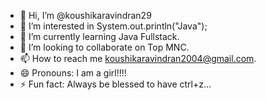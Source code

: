 - 👋 Hi, I’m @koushikaravindran29
- 👀 I’m interested in System.out.println("Java");
- 🌱 I’m currently learning Java Fullstack.
- 💞️ I’m looking to collaborate on Top MNC.
- 📫 How to reach me koushikaravindran2004@gmail.com.
- 😄 Pronouns: I am a girl!!!!
- ⚡ Fun fact: Always be blessed to have ctrl+z...

<!---
koushikaravindran29/koushikaravindran29 is a ✨ special ✨ repository because its `README.md` (this file) appears on your GitHub profile.
You can click the Preview link to take a look at your changes.
--->
